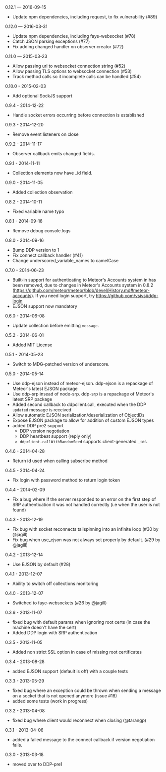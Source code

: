 0.12.1 — 2016-09-15

  - Update npm dependencies, including request, to fix vulnerability (#89)

0.12.0 — 2016-03-31

  - Update npm dependencies, including faye-websocket (#78)
  - Catch JSON parsing exceptions (#77)
  - Fix adding changed handler on observer creator (#72)

0.11.0 — 2015-03-23

  - Allow passing url to websocket connection string (#52)
  - Allow passing TLS options to websocket connection (#53)
  - Track method calls so it incomplete calls can be handled (#54)

0.10.0 - 2015-02-03

  - Add optional SockJS support

0.9.4 - 2014-12-22

  - Handle socket errors occurring before connection is established

0.9.3 - 2014-12-20

  - Remove event listeners on close

0.9.2 - 2014-11-17

  - Observer callback emits changed fields.

0.9.1 - 2014-11-11

  - Collection elements now have _id field.

0.9.0 - 2014-11-05

  - Added collection observation

0.8.2 - 2014-10-11

  - Fixed variable name typo

0.8.1 - 2014-09-16

  - Remove debug console.logs

0.8.0 - 2014-09-16

  - Bump DDP version to 1
  - Fix connect callback handler (#41)
  - Change underscored_variable_names to camelCase

0.7.0 - 2014-06-23

  - Built-in support for authenticating to Meteor's Accounts system in has
    been removed, due to changes in Meteor's Accounts system in 0.8.2
    (https://github.com/meteor/meteor/blob/devel/History.md#meteor-accounts).
    If you need login support, try https://github.com/vsivsi/ddp-login
  - EJSON support now mandatory

0.6.0 - 2014-06-08

  - Update collection before emitting `message`.

0.5.2 - 2014-06-01

  - Added MIT License

0.5.1 - 2014-05-23

  - Switch to MDG-patched version of underscore.

0.5.0 - 2014-05-14

  - Use ddp-ejson instead of meteor-ejson. ddp-ejson is a repackage of
    Meteor's latest EJSON package
  - Use ddp-srp insead of node-srp. ddp-srp is a repackage of Meteor's
    latest SRP package
  - Added second callback to ddpclient.call, executed when the DDP
    `updated` message is received
  - Allow automatic EJSON serialization/deserialization of ObjectIDs
  - Expose EJSON package to allow for addition of custom EJSON types
  - added DDP pre2 support
    - DDP version negotiation
    - DDP heartbeat support (reply only)
    - `ddpclient.callWithRandomSeed` supports client-generated `_id`s

0.4.6 - 2014-04-28

  - Return id used when calling subscribe method

0.4.5 - 2014-04-24

  - Fix login with password method to return login token

0.4.4 - 2014-02-09

  - Fix a bug where if the server responded to an error on the first
    step of SRP authentication it was not handled correctly (i.e when
    the user is not found)

0.4.3 - 2013-12-19

  - Fix bug with socket reconnects tailspinning into an infinite loop
    (#30 by @jagill)
  - Fix bug when use_ejson was not always set properly by default.
    (#29 by @jagill)

0.4.2 - 2013-12-14

  - Use EJSON by default (#28)

0.4.1 - 2013-12-07

  - Ability to switch off collections monitoring

0.4.0 - 2013-12-07

  - Switched to faye-websockets (#26 by @jagill)

0.3.6 - 2013-11-07

  - fixed bug with default params when ignoring root certs (in case the
    machine doesn't have the cert)
  - Added DDP login with SRP authentication

0.3.5 - 2013-11-05

 - Added non strict SSL option in case of missing root certificates

0.3.4 - 2013-08-28

 - added EJSON support (default is off) with a couple tests

0.3.3 - 2013-05-29

 - fixed bug where an exception could be thrown when sending a message on
   a socket that is not opened anymore (issue #18)
 - added some tests (work in progress)

0.3.2 - 2013-04-08

  - fixed bug where client would reconnect when closing (@tarangp)

0.3.1 - 2013-04-06

  - added a failed message to the connect callback if version negotiation
    fails.

0.3.0 - 2013-03-18

  - moved over to DDP-pre1
